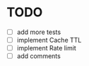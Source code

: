 # TODO

- [ ] add more tests
- [ ] implement Cache TTL
- [ ] implement Rate limit
- [ ] add comments
